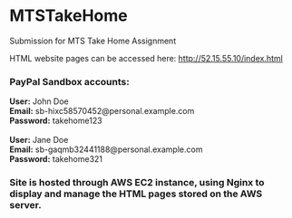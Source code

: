 # MTSTakeHome
Submission for MTS Take Home Assignment

HTML website pages can be accessed here: http://52.15.55.10/index.html 

<h3>PayPal Sandbox accounts:</h5>
  <strong>User:</strong> John Doe <br>
  <strong>Email:</strong> sb-hixc58570452@personal.example.com <br>
  <strong>Password:</strong> takehome123 <br>
<br>
  <strong>User:</strong> Jane Doe <br>
  <strong>Email:</strong> sb-gaqmb32441188@personal.example.com <br>
  <strong>Password:</strong> takehome321 <br>

<h3>Site is hosted through AWS EC2 instance, using Nginx to display and manage the HTML pages stored on the AWS server.</h3>
